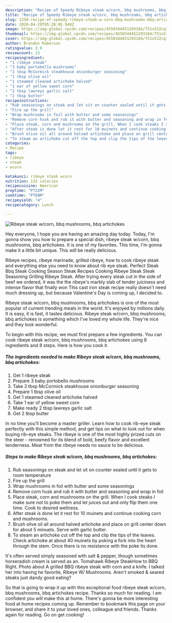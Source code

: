 ```yaml
---
description: "Recipe of Speedy Ribeye steak w/corn, bbq mushrooms, bbq artichokes"
title: "Recipe of Speedy Ribeye steak w/corn, bbq mushrooms, bbq artichokes"
slug: 1250-recipe-of-speedy-ribeye-steak-w-corn-bbq-mushrooms-bbq-artichokes
date: 2020-04-29T05:28:05.948Z
image: https://img-global.cpcdn.com/recipes/4550344451293184/751x532cq70/ribeye-steak-wcorn-bbq-mushrooms-bbq-artichokes-recipe-main-photo.jpg
thumbnail: https://img-global.cpcdn.com/recipes/4550344451293184/751x532cq70/ribeye-steak-wcorn-bbq-mushrooms-bbq-artichokes-recipe-main-photo.jpg
cover: https://img-global.cpcdn.com/recipes/4550344451293184/751x532cq70/ribeye-steak-wcorn-bbq-mushrooms-bbq-artichokes-recipe-main-photo.jpg
author: Brandon Roberson
ratingvalue: 3.9
reviewcount: 13
recipeingredient:
- "1 ribeye steak"
- "3 baby portobello mushrooms"
- "2 tbsp McCormick steakhouse onionburger seasoning"
- "1 tbsp olive oil"
- "1 steamed cleaned artichoke halved"
- "1 ear of yellow sweet corn"
- "2 tbsp lawreys garlic salt"
- "2 tbsp butter"
recipeinstructions:
- "Rub seasonings on steak and let sit on counter sealed until it gets to room temperature"
- "Fire up the grill"
- "Wrap mushrooms in foil with butter and some seasonings"
- "Remove corn husk and rub it with butter and seasoning and wrap in foil"
- "Place steak, corn and mushrooms on the grill. When I cook steaks I make sure not to poke them and let juices out and only flip them one time. Cook to desired wellness."
- "After steak is done let it rest for 10 muinets and continue cooking corn and mushrooms."
- "Brush olive oil all around halved artichoke and place on grill center down for about 5 minuets. Serve with garlic butter."
- "To steam an artichoke cut off the top and clip the tips of the leaves. Check artichoke at about 40 muinets by poking a fork into the heart through the stem. Once there is no resistance with the poke its done."
categories:
- Recipe
tags:
- ribeye
- steak
- wcorn

katakunci: ribeye steak wcorn 
nutrition: 132 calories
recipecuisine: American
preptime: "PT22M"
cooktime: "PT60M"
recipeyield: "4"
recipecategory: Lunch

---
```



![Ribeye steak w/corn, bbq mushrooms, bbq artichokes](https://img-global.cpcdn.com/recipes/4550344451293184/751x532cq70/ribeye-steak-wcorn-bbq-mushrooms-bbq-artichokes-recipe-main-photo.jpg)

Hey everyone, I hope you are having an amazing day today. Today, I'm gonna show you how to prepare a special dish, ribeye steak w/corn, bbq mushrooms, bbq artichokes. It is one of my favorites. This time, I'm gonna make it a little bit unique. This will be really delicious.

Ribeye recipes, ribeye marinade, grilled ribeye, how to cook ribeye steak and everything else you need to know about rib eye steak. Perfect Steak Bbq Steak Cooking Season Steak Recipes Cooking Ribeye Steak Steak Seasoning Grilling Ribeye Steak. After trying every steak cut in the side of beef we ordered, it was the the ribeye&#39;s marbly slab of tender juiciness and intense flavor that finally won This cast iron steak recipe really doesn&#39;t need much dressing up, but because Valentine&#39;s Day is coming up, I decided to.

Ribeye steak w/corn, bbq mushrooms, bbq artichokes is one of the most popular of current trending meals in the world. It's enjoyed by millions daily. It is easy, it is fast, it tastes delicious. Ribeye steak w/corn, bbq mushrooms, bbq artichokes is something which I've loved my whole life. They're nice and they look wonderful.


To begin with this recipe, we must first prepare a few ingredients. You can cook ribeye steak w/corn, bbq mushrooms, bbq artichokes using 8 ingredients and 8 steps. Here is how you cook it.

<!--inarticleads1-->

##### The ingredients needed to make Ribeye steak w/corn, bbq mushrooms, bbq artichokes:

1. Get 1 ribeye steak
1. Prepare 3 baby portobello mushrooms
1. Take 2 tbsp McCormick steakhouse onionburger seasoning
1. Prepare 1 tbsp olive oil
1. Get 1 steamed cleaned artichoke halved
1. Take 1 ear of yellow sweet corn
1. Make ready 2 tbsp lawreys garlic salt
1. Get 2 tbsp butter


In no time you&#39;ll become a master griller. Learn how to cook rib-eye steak perfectly with this simple method, and get tips on what to look out for when buying rib-eye steaks. The ribeye is one of the most highly prized cuts on the steer - renowned for its blend of bold, beefy flavor and excellent tenderness. Meat from the ribeye needs no sauce to be delicious. 

<!--inarticleads2-->

##### Steps to make Ribeye steak w/corn, bbq mushrooms, bbq artichokes:

1. Rub seasonings on steak and let sit on counter sealed until it gets to room temperature
1. Fire up the grill
1. Wrap mushrooms in foil with butter and some seasonings
1. Remove corn husk and rub it with butter and seasoning and wrap in foil
1. Place steak, corn and mushrooms on the grill. When I cook steaks I make sure not to poke them and let juices out and only flip them one time. Cook to desired wellness.
1. After steak is done let it rest for 10 muinets and continue cooking corn and mushrooms.
1. Brush olive oil all around halved artichoke and place on grill center down for about 5 minuets. Serve with garlic butter.
1. To steam an artichoke cut off the top and clip the tips of the leaves. Check artichoke at about 40 muinets by poking a fork into the heart through the stem. Once there is no resistance with the poke its done.


It&#39;s often served simply seasoned with salt &amp; pepper, though sometimes horseradish cream is served as an. Tomahawk Ribeye SteakHow to BBQ RIght. Photo about A grilled BBQ ribeye steak with corn and a knife. I talked her into having he favorite, Ribeye W/ Mushrooms. Aren&#39;t smoked &amp; seared steaks just dandy good eating? 

So that is going to wrap it up with this exceptional food ribeye steak w/corn, bbq mushrooms, bbq artichokes recipe. Thanks so much for reading. I am confident you will make this at home. There's gonna be more interesting food at home recipes coming up. Remember to bookmark this page on your browser, and share it to your loved ones, colleague and friends. Thanks again for reading. Go on get cooking!
